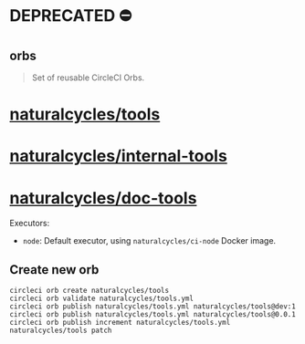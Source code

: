 # DEPRECATED ⛔️
## orbs

> Set of reusable CircleCI Orbs.

# [naturalcycles/tools](https://circleci.com/orbs/registry/orb/naturalcycles/tools)
# [naturalcycles/internal-tools](https://circleci.com/orbs/registry/orb/naturalcycles/internal-tools)
# [naturalcycles/doc-tools](https://circleci.com/orbs/registry/orb/naturalcycles/doc-tools)

Executors:

- `node`: Default executor, using `naturalcycles/ci-node` Docker image.


## Create new orb

    circleci orb create naturalcycles/tools
    circleci orb validate naturalcycles/tools.yml
    circleci orb publish naturalcycles/tools.yml naturalcycles/tools@dev:1
    circleci orb publish naturalcycles/tools.yml naturalcycles/tools@0.0.1
    circleci orb publish increment naturalcycles/tools.yml naturalcycles/tools patch

